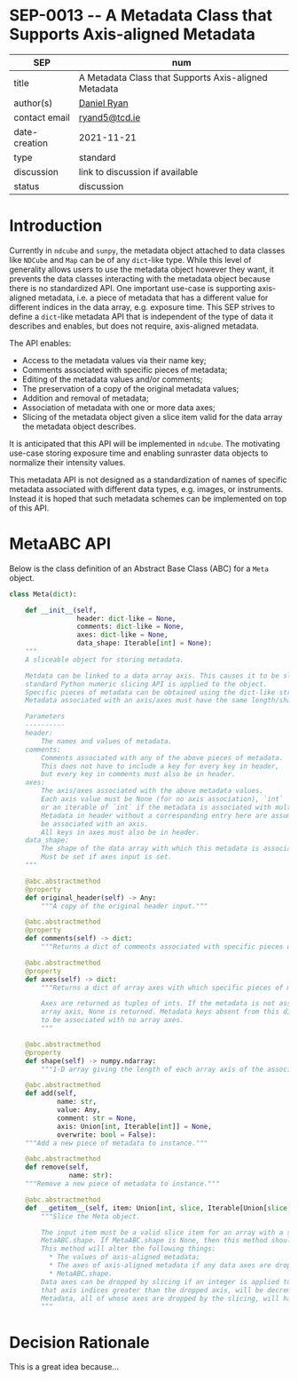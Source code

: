 # SEP-0013 -- A Metadata Class that Supports Axis-aligned Metadata

| SEP           | num                                                  |
|---------------|------------------------------------------------------|
| title         | A Metadata Class that Supports Axis-aligned Metadata |
| author(s)     | [Daniel Ryan](https://orcid.org/0000-0001-8661-3825) |
| contact email | ryand5@tcd.ie                                        |
| date-creation | 2021-11-21                                           |
| type          | standard                                             |
| discussion    | link to discussion if available                      |
| status        | discussion                                           |

# Introduction
Currently in `ndcube` and `sunpy`, the metadata object attached to data classes
like `NDCube` and `Map` can be of any `dict`-like type.
While this level of generality allows users to use the metadata object however
they want, it prevents the data classes interacting with the metadata object
because there is no standardized API.
One important use-case is supporting axis-aligned metadata, i.e. a piece of
metadata that has a different value for different indices in the data array,
e.g. exposure time.
This SEP strives to define a `dict`-like metadata API that is independent of the
type of data it describes and enables, but does not require, axis-aligned metadata.

The API enables:
- Access to the metadata values via their name key;
- Comments associated with specific pieces of metadata;
- Editing of the metadata values and/or comments;
- The preservation of a copy of the original metadata values;
- Addition and removal of metadata;
- Association of metadata with one or more data axes;
- Slicing of the metadata object given a slice item valid for the data array the metadata object describes.

It is anticipated that this API will be implemented in `ndcube`.
The motivating use-case storing exposure time and enabling sunraster data objects
to normalize their intensity values.

This metadata API is not designed as a standardization of names of specific metadata
associated with different data types, e.g. images, or instruments.
Instead it is hoped that such metadata schemes can be implemented on top of this API.

# MetaABC API
Below is the class definition of an Abstract Base Class (ABC) for a `Meta` object.

```python
class Meta(dict):

    def __init__(self,
                 header: dict-like = None,
                 comments: dict-like = None,
                 axes: dict-like = None,
                 data_shape: Iterable[int] = None):
    """
    A sliceable object for storing metadata.

    Metdata can be linked to a data array axis. This causes it to be sliced when the
    standard Python numeric slicing API is applied to the object.
    Specific pieces of metadata can be obtained using the dict-like str slicing API.
    Metadata associated with an axis/axes must have the same length/shape as those axes.

    Parameters
    ----------
    header:
        The names and values of metadata.
    comments:
        Comments associated with any of the above pieces of metadata.
        This does not have to include a key for every key in header,
        but every key in comments must also be in header.
    axes:
        The axis/axes associated with the above metadata values.
        Each axis value must be None (for no axis association), `int`
        or an iterable of `int` if the metadata is associated with multiple axes.
        Metadata in header without a corresponding entry here are assumed to not
        be associated with an axis.
        All keys in axes must also be in header.
    data_shape:
        The shape of the data array with which this metadata is associated.
        Must be set if axes input is set.
    """

    @abc.abstractmethod
    @property
    def original_header(self) -> Any:
        """A copy of the original header input."""

    @abc.abstractmethod
    @property
    def comments(self) -> dict:
        """Returns a dict of comments associated with specific pieces of metadata."""

    @abc.abstractmethod
    @property
    def axes(self) -> dict:
        """Returns a dict of array axes with which specific pieces of metadata are associated.

        Axes are returned as tuples of ints. If the metadata is not associated with
        array axis, None is returned. Metadata keys absent from this dict are assumed
        to be associated with no array axes.
        """

    @abc.abstractmethod
    @property
    def shape(self) -> numpy.ndarray:
        """1-D array giving the length of each array axis of the associated data array."""

    @abc.abstractmethod
    def add(self,
            name: str,
            value: Any,
            comment: str = None,
            axis: Union[int, Iterable[int]] = None,
            overwrite: bool = False):
    """Add a new piece of metadata to instance."""

    @abc.abstractmethod
    def remove(self,
               name: str):
    """Remove a new piece of metadata to instance."""

    @abc.abstractmethod
    def __getitem__(self, item: Union[int, slice, Iterable[Union[slice, int]]]) -> "MetaABC":
        """Slice the Meta object.

        The input item must be a valid slice item for an array with a shape given by
        MetaABC.shape. If MetaABC.shape is None, then this method should error.
        This method will alter the following things:
          * The values of axis-aligned metadata;
          * The axes of axis-aligned metadata if any data axes are dropped by the slicing;
          * MetaABC.shape.
        Data axes can be dropped by slicing if an integer is applied to an axis. This means
        that axis indices greater than the dropped axis, will be decremented by 1.
        Metadata, all of whose axes are dropped by the slicing, will have a new axis value of None.
        """
```

# Decision Rationale
This is a great idea because...
